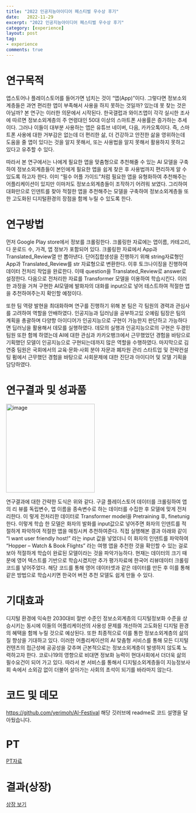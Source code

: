 ```yaml
---
title: "2022 인공지능아이디어 페스티벌 우수상 후기"
date:   2022-11-29
excerpt: "2022 인공지능아이디어 페스티벌 우수상 후기"
category: [experience]
layout: post
tag:
- experience
comments: true
--- 
```


# 연구목적
  앱스토어나 플레이스토어를 들어가면 넘치는 것이 “앱(App)”이다. 그렇다면 정보소외계층들은
과연 편리한 앱이 부족해서 사용을 하지 못하는 것일까? 있는데 못 찾는 것은 아닐까? 본 연구는
이러한 의문에서 시작된다. 한국갤럽과 와이즈앱이 각각 실시한 조사에 따르면 정보소외계층의 주
연령대인 50대 이상의 스마트폰 사용률은 증가하는 추세이다. 그러나 이들이 대부분 사용하는 앱은
유튜브 네이버, 다음, 카카오톡이다. 즉, 스마트폰 사용에 대한 거부감은 없는데 더 편리한 삶, 더
건강하고 안전한 삶을 영위하는데 도움을 줄 앱이 있다는 것을 알지 못해서, 또는 사용법을 알지
못해서 활용하지 못하고 있다고 유추할 수 있다. 

  따라서 본 연구에서는 나에게 필요한 앱을 맞춤형으로 추천해줄 수 있는 AI 모델을 구축하여
정보소외계층들이 본인에게 필요한 앱을 쉽게 찾은 후 사용법까지 편리하게 알 수 있도록 하고자
한다. 이미 “필수 어플 가이드”처럼 필요한 앱을 유형화하여 추천해주는 어플리케이션이 있지만
이마저도 정보소외계층들이 조작하기 어려워 보였다. 그리하여 대화만으로 인덴트를 찾아 적절한
앱을 추천해주는 모델을 구축하여 정보소외계층들 또한 고도화된 디지털환경의 장점을 함께 누릴
수 있도록 한다.

# 연구방법
  먼저 Google Play store에서 정보를 크롤링한다. 크롤링한 자료에는 앱이름, 카테고리, 다
운로드 수, 가격, 앱 정보가 포함되어 있다. 크롤링한 자료에서 App과 Translated_Review열
만 뽑아낸다. 단어집합생성을 진행하기 위해 string자료형인 App과 Translated_Review를 str
자료형으로 변환한다. 이후 토크나이징을 진행하여 데이터 전처리 작업을 완료한다. 이때
question을 Translated_Review로 answer로 설정한다. 다음으로 전처리한 자료를
Transformer 모델을 이용하여 학습시킨다. 이러한 과정을 거쳐 구현한 AI모델에 발화자의
대화를 input으로 넣어 테스트하여 적절한 앱을 추천하여주는지 확인할 예정이다.    

  또한 팀 역량 발현을 최대화하며 연구를 진행하기 위해 본 팀은 각 팀원의 경력과
관심사를 고려하여 역할을 안배하였다. 인공지능과 딥러닝을 공부하고있 오예림 팀장은 팀의 계획을
총괄하며 다양항 아이디어가 인공지능으로 구현이 가능한지 판단하고 가능하다면 딥러닝을
활용해서 데모를 실행하였다. 데모의 실행과 인공지능으로의 구현은 두경민 팀원 또한 함께
하였는데 AI에 대한 관심과 카카오뱅크에서 근무했었던 경험을 바탕으로 기획했던 모델이
인공지능으로 구현되는데까지 많은 역할을 수행하였다. 마지막으로 김연중 팀원은 국회에서의
교육·문화·사회 분야 자문과 폐자원 관리 스타트업 및 전략컨설팅 펌에서 근무했던 경험을
바탕으로 사회문제에 대한 진단과 아이디어 및 모델 기획을 담당하였다.



# 연구결과 및 성과품
<img width="242" alt="image" src="https://user-images.githubusercontent.com/76824611/209916033-1946e4cd-89dd-4d5c-be59-db77ccc42ac9.png">

연구결과에 대한 간략한 도식은 위와 같다. 구글 플레이스토어 데이터를 크롤링하여 앱의 리
뷰를 독립변수, 앱 이름을 종속변수로 하는 데이터를 수집한 후 모델에 맞게 전처리한다. 이
렇게 전처리한 데이터로 Transformer model을 Pretraining 후, finetunig한다. 이렇게 학습
한 모델은 화자의 발화를 input값으로 넣어주면 화자의 인덴트를 적절하게 파악하여 적절한
앱을 매칭시켜 추천하여준다. 직접 실행해본 결과 아래와 같이 “I want user friendly host!”
라는 input 값을 넣었더니 이 화자의 인덴트를 파악하여 “Hopper – Watch & Book Flights”
라는 여행 앱을 추천한 것을 확인할 수 있는 걸로 보아 적절하게 학습이 완료된 모델이라는
것을 파악가능하다. 현재는 데이터의 크기 때문에 영어 텍스트를 기반으로 학습시켰지만 추가
평가자료에 한국어 리뷰데이터 크롤링 코드를 넣어주었다. 해당 코드를 통해 영어 데이터셋과
같은 데이터를 만든 후 이를 통해 같은 방법으로 학습시키면 한국어 버전 추천 모델도 쉽게
만들 수 있다.


# 기대효과
디지털 환경에 익숙한 2030대비 절반 수준인 정보소외계층의 디지털정보화 수준을
상승시키는 동시에 이들의 어플리케이션의 사용성 문제를 개선하여 고도화된 디지털 환경의
혜택을 함께 누릴 것으로 예상된다. 또한 최종적으로 이를 통한 정보소외계층의 삶의 질 향상을
기대하고 있다.
이러한 어플리케이션의 AI 맞춤형 서비스를 통해 모든 디지털 컨텐츠의 접근성에 공공성을
갖추며 근본적으로는 정보소외계층이 발생하지 않도록 노력하고자 한다. 코로나19의 영향으로
비대면 정보화 능력이 현대사회에서 더더욱 삶의 필수요건이 되어 가고 있다. 따라서 본
서비스를 통해서 디지털소외계층들이 지능정보사회 속에서 소외감 없이 더불어 살아가는 사회의
초석이 되기를 바라마지 않는다.


# 코드 및 데모
https://github.com/yerimoh/AI-Festival
해당 깃러브에 readme로 코드 설명을 달아뒀습니다.


# PT
[PT자료](https://drive.google.com/file/d/1-5q8Lss9AoJluzmujbGhuNZMhi7mYIQV/view?usp=sharing)

# 결과(상장)
[상장 보기](https://drive.google.com/file/d/116BEoHbYy_g-202lq8wuf8szMe_CXY3M/view?usp=sharing)
